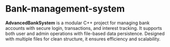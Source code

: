# Bank-management-system
**AdvancedBankSystem** is a modular C++ project for managing bank accounts with secure login, transactions, and interest tracking. It supports both user and admin operations with file-based data persistence. Designed with multiple files for clean structure, it ensures efficiency and scalability.
